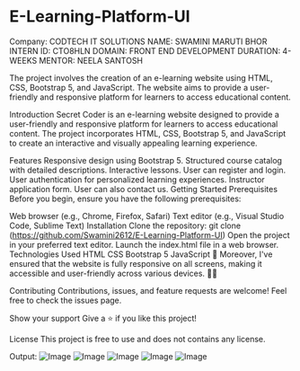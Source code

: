 # E-Learning-Platform-UI

Company: CODTECH IT SOLUTIONS
NAME: SWAMINI MARUTI BHOR 
INTERN ID: CTO8HLN 
DOMAIN: FRONT END DEVELOPMENT 
DURATION: 4-WEEKS 
MENTOR: NEELA SANTOSH


The project involves the creation of an e-learning website using HTML, CSS, Bootstrap 5, and JavaScript. The website aims to provide a user-friendly and responsive platform for learners to access educational content.

Introduction
Secret Coder is an e-learning website designed to provide a user-friendly and responsive platform for learners to access educational content. The project incorporates HTML, CSS, Bootstrap 5, and JavaScript to create an interactive and visually appealing learning experience.

Features
Responsive design using Bootstrap 5.
Structured course catalog with detailed descriptions.
Interactive lessons.
User can register and login.
User authentication for personalized learning experiences.
Instructor application form.
User can also contact us.
Getting Started
Prerequisites
Before you begin, ensure you have the following prerequisites:

Web browser (e.g., Chrome, Firefox, Safari)
Text editor (e.g., Visual Studio Code, Sublime Text)
Installation
Clone the repository:
git clone (https://github.com/Swamini2612/E-Learning-Platform-UI)
Open the project in your preferred text editor.
Launch the index.html file in a web browser.
Technologies Used
HTML
CSS
Bootstrap 5
JavaScript
📱 Moreover, I've ensured that the website is fully responsive on all screens, making it accessible and user-friendly across various devices. 📱💡

Contributing
Contributions, issues, and feature requests are welcome! Feel free to check the issues page.

Show your support
Give a ⭐️ if you like this project!

License
This project is free to use and does not contains any license.

Output:
![Image](https://github.com/user-attachments/assets/d5bd2d74-9c20-4f3a-beaf-e87236cdc7c9)
![Image](https://github.com/user-attachments/assets/817da426-fc61-460c-aef5-292188b1d462)
![Image](https://github.com/user-attachments/assets/fae45771-f53d-41e9-b2fc-b5672627d382)
![Image](https://github.com/user-attachments/assets/2d818730-21c9-4cb8-a79e-40a3f242a6d5)
![Image](https://github.com/user-attachments/assets/489d24ec-5299-416c-9d5d-cd02a78363ff)
